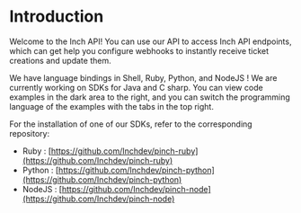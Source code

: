 # Introduction

Welcome to the Inch API! You can use our API to access Inch API endpoints, which can get help you configure webhooks to instantly receive ticket creations and update them.

We have language bindings in Shell, Ruby, Python, and NodeJS ! We are currently working on SDKs for Java and C sharp. You can view code examples in the dark area to the right, and you can switch the programming language of the examples with the tabs in the top right.

For the installation of one of our SDKs, refer to the corresponding repository:

- Ruby : [https://github.com/Inchdev/pinch-ruby](https://github.com/Inchdev/pinch-ruby)
- Python : [https://github.com/Inchdev/pinch-python](https://github.com/Inchdev/pinch-python)
- NodeJS : [https://github.com/Inchdev/pinch-node](https://github.com/Inchdev/pinch-node)